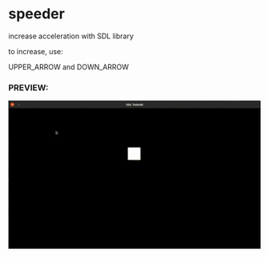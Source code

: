 # speeder
increase acceleration with SDL library


to increase, use:

UPPER_ARROW and DOWN_ARROW



### PREVIEW:

![previewgif](https://github.com/HS-GameDev/speeder/blob/main/preview.gif)
